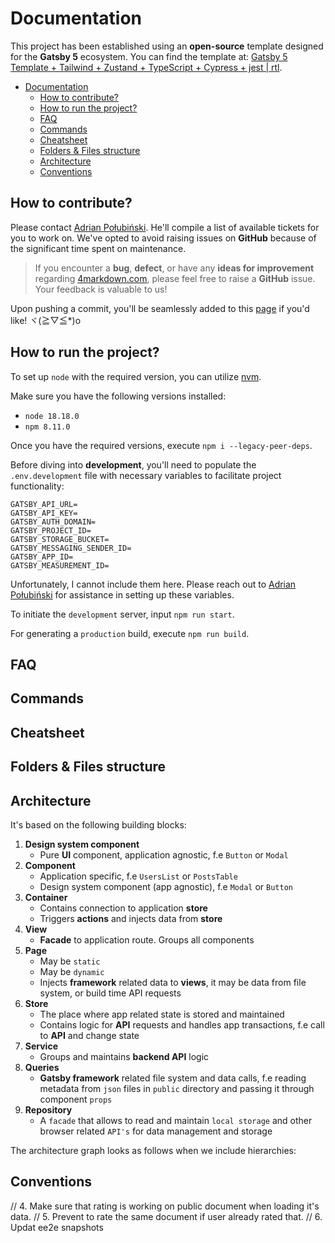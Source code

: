 <!-- TOC --><a name="documentation"></a>

# Documentation

This project has been established using an **open-source** template designed for the **Gatsby 5** ecosystem. You can find the template at: [Gatsby 5 Template + Tailwind + Zustand + TypeScript + Cypress + jest | rtl](https://github.com/polubis/Gatsby5-Tailwind-TypeScript-Cypress-jest-rtl-template).

<!-- TOC start (generated with https://github.com/derlin/bitdowntoc) -->

- [Documentation](#documentation)
  - [How to contribute?](#how-to-contribute)
  - [How to run the project?](#how-to-run-the-project)
  - [FAQ](#faq)
  - [Commands](#commands)
  - [Cheatsheet](#cheatsheet)
  - [Folders & Files structure](#folders-files-structure)
  - [Architecture](#architecture)
  - [Conventions](#conventions)

<!-- TOC end -->

<!-- TOC --><a name="how-to-contribute"></a>

## How to contribute?

Please contact [Adrian Połubiński](https://www.linkedin.com/in/adrian-po%C5%82ubi%C5%84ski-281ab2172/). He'll compile a list of available tickets for you to work on. We've opted to avoid raising issues on **GitHub** because of the significant time spent on maintenance.

> If you encounter a **bug**, **defect**, or have any **ideas for improvement** regarding [4markdown.com](https://4markdown.com/), please feel free to raise a **GitHub** issue. Your feedback is valuable to us!

Upon pushing a commit, you'll be seamlessly added to this [page](https://greenonsoftware.com/authors/) if you'd like! ヾ(≧▽≦\*)o

<!-- TOC --><a name="how-to-run-the-project"></a>

## How to run the project?

To set up `node` with the required version, you can utilize [nvm](https://github.com/nvm-sh/nvm).

Make sure you have the following versions installed:

- `node 18.18.0`
- `npm 8.11.0`

Once you have the required versions, execute `npm i --legacy-peer-deps`.

Before diving into **development**, you'll need to populate the `.env.development` file with necessary variables to facilitate project functionality:

```env
GATSBY_API_URL=
GATSBY_API_KEY=
GATSBY_AUTH_DOMAIN=
GATSBY_PROJECT_ID=
GATSBY_STORAGE_BUCKET=
GATSBY_MESSAGING_SENDER_ID=
GATSBY_APP_ID=
GATSBY_MEASUREMENT_ID=
```

Unfortunately, I cannot include them here. Please reach out to [Adrian Połubiński](https://www.linkedin.com/in/adrian-po%C5%82ubi%C5%84ski-281ab2172/) for assistance in setting up these variables.

To initiate the `development` server, input `npm run start`.

For generating a `production` build, execute `npm run build`.

<!-- TOC --><a name="faq"></a>

## FAQ

<!-- TOC --><a name="commands"></a>

## Commands

<!-- TOC --><a name="cheatsheet"></a>

## Cheatsheet

<!-- TOC --><a name="folders-files-structure"></a>

## Folders & Files structure

<!-- TOC --><a name="architecture"></a>

## Architecture

It's based on the following building blocks:

1. **Design system component**
   - Pure **UI** component, application agnostic, f.e `Button` or `Modal`
2. **Component**
   - Application specific, f.e `UsersList` or `PostsTable`
   - Design system component (app agnostic), f.e `Modal` or `Button`
3. **Container**
   - Contains connection to application **store**
   - Triggers **actions** and injects data from **store**
4. **View**
   - **Facade** to application route. Groups all components
5. **Page**
   - May be `static`
   - May be `dynamic`
   - Injects **framework** related data to **views**, it may be data from file system, or build time API requests
6. **Store**
   - The place where app related state is stored and maintained
   - Contains logic for **API** requests and handles app transactions, f.e call to **API** and change state
7. **Service**
   - Groups and maintains **backend API** logic
8. **Queries**
   - **Gatsby framework** related file system and data calls, f.e reading metadata from `json` files in `public` directory and passing it through component `props`
9. **Repository**
   - A `facade` that allows to read and maintain `local storage` and other browser related `API's` for data management and storage

The architecture graph looks as follows when we include hierarchies:

<!-- TOC --><a name="conventions"></a>

## Conventions

// 4. Make sure that rating is working on public document when loading it's data.
// 5. Prevent to rate the same document if user already rated that.
// 6. Updat ee2e snapshots